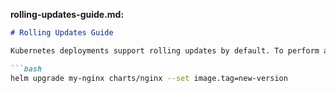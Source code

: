 
**rolling-updates-guide.md:**
```markdown
# Rolling Updates Guide

Kubernetes deployments support rolling updates by default. To perform a rolling update, use the `helm upgrade` command with the new image version:

```bash
helm upgrade my-nginx charts/nginx --set image.tag=new-version
